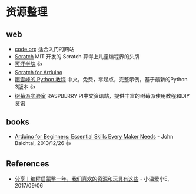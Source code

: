 # 资源整理

## web
- [code.org](https://code.org/) 适合入门的网站
- [Scratch](https://scratch.mit.edu/) MIT 开发的 Scratch 算得上儿童编程界的头牌
- [可汗学院](https://www.khanacademy.org/) :+1:
- [Scratch for Arduino](http://s4a.cat/)
- [廖雪峰的 Python 教程](https://www.liaoxuefeng.com/wiki/0014316089557264a6b348958f449949df42a6d3a2e542c000) 中文，免费，零起点，完整示例，基于最新的Python 3版本 :+1:
- [树莓派实验室](http://shumeipai.nxez.com/) RASPBERRY PI中文资讯站，提供丰富的树莓派使用教程和DIY资讯

## books

- [Arduino for Beginners: Essential Skills Every Maker Needs](https://www.amazon.com/Arduino-Beginners-Essential-Skills-Every/dp/0789748835) - John Baichtal, 2013/12/26 :+1:

## References
- [分享丨编程启蒙整一年，我们喜欢的资源和玩具有这些](https://mp.weixin.qq.com/s?__biz=MjM5OTQzMTc1Mg==&mid=2659077195&idx=1&sn=b78fd7473bc613809183bcfdd3f59140) - 小温爱小E, 2017/09/06
